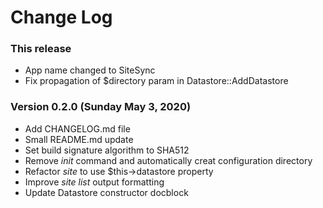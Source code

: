 # Change Log

### This release

* App name changed to SiteSync
* Fix propagation of $directory param in Datastore::AddDatastore

### Version 0.2.0 (Sunday May 3, 2020)

* Add CHANGELOG.md file
* Small README.md update
* Set build signature algorithm to SHA512
* Remove _init_ command and automatically creat configuration directory
* Refactor _site_ to use $this->datastore property
* Improve _site list_ output formatting
* Update Datastore constructor docblock

